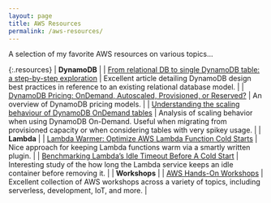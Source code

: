```yaml
---
layout: page
title: AWS Resources
permalink: /aws-resources/
---
```


A selection of my favorite AWS resources on various topics...

{:.resources}
| **DynamoDB** |
| [From relational DB to single DynamoDB table: a step-by-step exploration](https://www.trek10.com/blog/dynamodb-single-table-relational-modeling/) | Excellent article detailing DynamoDB design best practices in reference to an existing relational database model. |
| [DynamoDB Pricing: OnDemand, Autoscaled, Provisioned, or Reserved?](https://www.trek10.com/blog/findev-dynamodb-pricing-analysis/) | An overview of DynamoDB pricing models. |
| [Understanding the scaling behaviour of DynamoDB OnDemand tables](https://theburningmonk.com/2019/03/understanding-the-scaling-behaviour-of-dynamodb-ondemand-tables/) | Analysis of scaling behavior when using DynamoDB On-Demand. Useful when migrating from provisioned capacity or when considering tables with very spikey usage. |
| **Lambda** |
| [Lambda Warmer: Optimize AWS Lambda Function Cold Starts](https://www.jeremydaly.com/lambda-warmer-optimize-aws-lambda-function-cold-starts/) | Nice approach for keeping Lambda functions warm via a smartly written plugin. |
| [Benchmarking Lambda’s Idle Timeout Before A Cold Start](https://kevinslin.com/aws/lambda_cold_start_idle/) | Interesting study of the how long the Lambda service keeps an idle container before removing it. |
| **Workshops** |
| [AWS Hands-On Workshops](https://github.com/angelarw/aws-hands-on-workshops) | Excellent collection of AWS workshops across a variety of topics, including serverless, development, IoT, and more. |
